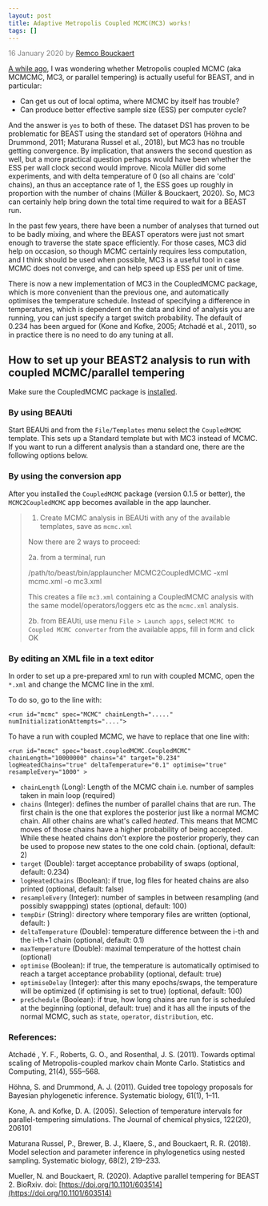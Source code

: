 ```yaml
---
layout: post
title: Adaptive Metropolis Coupled MCMC(MC3) works!
tags: []
---
```

<p style="color:gray">16 January 2020 by <a href='mailto:r.bouckaert@auckland.ac.nz'>Remco Bouckaert</a></p>

[A while ago](/2016/09/27/metropolis-coupled-mcmcmc3-works.html), I was wondering whether Metropolis coupled MCMC (aka MCMCMC, MC3, or parallel tempering) is actually useful for BEAST, and in particular:

* Can get us out of local optima, where MCMC by itself has trouble?
* Can produce better effective sample size (ESS) per computer cycle?

And the answer is `yes` to both of these. The dataset DS1 has proven to be problematic for BEAST using the standard set of operators (H&ouml;hna and Drummond, 2011; Maturana Russel et al., 2018), but MC3 has no trouble getting convergence. By implication, that answers the second question as well, but a more practical question perhaps would have been whether the ESS per wall clock second would improve. Nicola M&uuml;ller did some experiments, and with delta temperature of 0 (so all chains are 'cold' chains), an thus an acceptance rate of 1, the ESS goes up roughly in proportion with the number of chains (M&uuml;ller &amp; Bouckaert, 2020). So, MC3 can certainly help bring down the total time required to wait for a BEAST run.

In the past few years, there have been a number of analyses that turned out to be badly mixing, and where the BEAST operators were just not smart enough to traverse the state space efficiently. For those cases, MC3 did help on occasion, so though MCMC certainly requires less computation, and I think should be used when possible, MC3 is a useful tool in case MCMC does not converge, and can help speed up ESS per unit of time.


There is now a new implementation of MC3 in the CoupledMCMC package, which is more convenient than the previous one, and automatically optimises the temperature schedule. Instead of specifying a difference in temperatures, which is dependent on the data and kind of analysis you are running, you can just specify a target switch probability. The default of 0.234 has been argued for (Kone and Kofke, 2005; Atchad&eacute;  et al., 2011), so in practice there is no need to do any tuning at all.



## How to set up your BEAST2 analysis to run with coupled MCMC/parallel tempering 

Make sure the CoupledMCMC package is [installed](/managing-packages/).

### By using BEAUti

Start BEAUti and from the `File/Templates` menu select the `CoupledMCMC` template. This sets up a Standard template but with MC3 instead of MCMC. If you want to run a different analysis than a standard one, there are the following options below.

### By using the conversion app

After you installed the `CoupledMCMC` package (version 0.1.5 or better), the `MCMC2CoupledMCMC` app becomes available in the app launcher.

>
> 1. Create MCMC analysis in BEAUti with any of the available templates, save as `mcmc.xml`
> 
> Now there are 2 ways to proceed:
> 
> 2a. from a terminal, run
>
>  /path/to/beast/bin/applauncher MCMC2CoupledMCMC -xml mcmc.xml -o mc3.xml
>
> This creates a file `mc3.xml` containing a CoupledMCMC analysis with the same model/operators/loggers etc as the `mcmc.xml` analysis.
>
> 2b. from BEAUti, use menu `File > Launch apps`, select `MCMC to Coupled MCMC converter` from the available apps, fill in form and click OK
>

### By editing an XML file in a text editor

In order to set up a pre-prepared xml to run with coupled MCMC, open the  `*.xml` and change the MCMC line in the xml.

To do so, go to the line with:

```
<run id="mcmc" spec="MCMC" chainLength="....." numInitializationAttempts="....">
```

To have a run with coupled MCMC, we have to replace that one line with:

```
<run id="mcmc" spec="beast.coupledMCMC.CoupledMCMC" chainLength="10000000" chains="4" target="0.234" logHeatedChains="true" deltaTemperature="0.1" optimise="true" resampleEvery="1000" >
```
* `chainLength` (Long): Length of the MCMC chain i.e. number of samples taken in main loop (required)
* `chains` (Integer):  defines the number of parallel chains that are run. The first chain is the one that explores the posterior just like a normal MCMC chain. All other chains are what's called *heated*. This means that MCMC moves of those chains have a higher probability of being accepted. While these heated chains don't explore the posterior properly, they can be used to propose new states to the one cold chain. (optional, default: 2)
* `target` (Double): target acceptance probability of swaps (optional, default: 0.234)
* `logHeatedChains` (Boolean): if true, log files for heated chains are also printed (optional, default: false)
* `resampleEvery` (Integer): number of samples in between resampling (and possibly swappping) states (optional, default: 100)
* `tempDir` (String): directory where temporary files are written (optional, default: )
* `deltaTemperature` (Double): temperature difference between the i-th and the i-th+1 chain (optional, default: 0.1)
* `maxTemperature` (Double): maximal temperature of the hottest chain (optional)
* `optimise` (Boolean): if true, the temperature is automatically optimised to reach a target acceptance probability (optional, default: true)
* `optimiseDelay` (Integer): after this many epochs/swaps, the temperature will be optimized (if optimising is set to true) (optional, default: 100)
* `preSchedule` (Boolean): if true, how long chains are run for is scheduled at the beginning (optional, default: true)
and it has all the inputs of the normal MCMC, such as `state`, `operator`, `distribution`, etc.


### References:

Atchad&eacute; , Y. F., Roberts, G. O., and Rosenthal, J. S. (2011). Towards optimal scaling of Metropolis-coupled markov chain Monte Carlo. Statistics and Computing, 21(4), 555–568.

H&ouml;hna, S. and Drummond, A. J. (2011). Guided tree topology proposals for Bayesian phylogenetic inference. Systematic biology, 61(1), 1–11.

Kone, A. and Kofke, D. A. (2005). Selection of temperature intervals for parallel-tempering simulations. The Journal of chemical physics, 122(20), 206101

Maturana Russel, P., Brewer, B. J., Klaere, S., and Bouckaert, R. R. (2018). Model selection and parameter inference in phylogenetics using nested sampling. Systematic biology, 68(2), 219–233.

Mueller, N. and Bouckaert, R. (2020). Adaptive parallel tempering for BEAST 2. BioRxiv. doi: [https://doi.org/10.1101/603514](https://doi.org/10.1101/603514)
